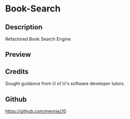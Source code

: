 # Book-Search
## Description
Refactored Book Search Engine

## Preview


## Credits
Sought guidance from U of U's software developer tutors. 

## Github
https://github.com/merniez10
